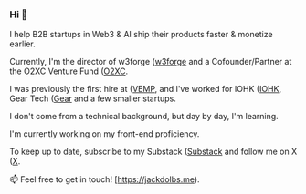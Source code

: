 ### Hi  👋

I help B2B startups in Web3 & AI ship their products faster & monetize earlier.

Currently, I'm the director of w3forge ([w3forge](https://w3forge.xyz) and a Cofounder/Partner at the O2XC Venture Fund ([O2XC](https://o2xc.capital).

I was previously the first hire at ([VEMP](https://vemp.xyz), and I've worked for IOHK ([IOHK](https://iohk.io/), Gear Tech ([Gear](https://gear-tech.io/) and a few smaller startups.

I don't come from a technical background, but day by day, I'm learning.

I'm currently working on my front-end proficiency.

To keep up to date, subscribe to my Substack ([Substack](https://dolbs.substack.com) and follow me on X ([X](https://x.com/jackdolbs).

📫 Feel free to get in touch! [https://jackdolbs.me).

<!--
**JackDolbs/jackdolbs** is a ✨ _special_ ✨ repository because its `README.md` (this file) appears on your GitHub profile.

Here are some ideas to get you started:

- 🔭 I’m currently working on ...
- 🌱 I’m currently learning ...
- 👯 I’m looking to collaborate on ...
- 🤔 I’m looking for help with ...
- 💬 Ask me about ...
- 📫 How to reach me: ...
- 😄 Pronouns: ...
- ⚡ Fun fact: ...
-->
